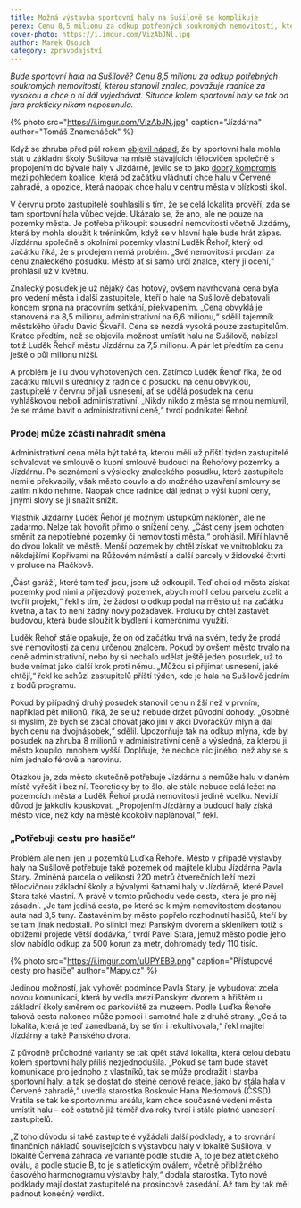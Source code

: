 ```yaml
---
title: Možná výstavba sportovní haly na Sušilově se komplikuje
perex: Cenu 8,5 milionu za odkup potřebných soukromých nemovitostí, kterou stanovil znalec, považuje radnice za vysokou a chce o ní dál vyjednávat. Situace kolem sportovní haly se tak od jara prakticky nikam neposunula.
cover-photo: https://i.imgur.com/VizAbJNl.jpg
author: Marek Osouch
category: zpravodajství
---
```


*Bude sportovní hala na Sušilově? Cenu 8,5 milionu za odkup potřebných soukromých nemovitostí, kterou stanovil znalec, považuje radnice za vysokou a chce o ní dál vyjednávat. Situace kolem sportovní haly se tak od jara prakticky nikam neposunula.*

{% photo src="https://i.imgur.com/VizAbJN.jpg" caption="Jízdárna" author="Tomáš Znamenáček" %}

Když se zhruba před půl rokem [objevil nápad](http://www.ohlasy.info/clanky/2017/05/hala-susilova.html), že by sportovní hala mohla stát u základní školy Sušilova na místě stávajících tělocvičen společně s propojením do bývalé haly v Jízdárně, jevilo se to jako [dobrý kompromis](http://www.ohlasy.info/clanky/2017/05/hala-reakce.html) mezi pohledem koalice, která od začátku vládnutí chce halu v Červené zahradě, a opozice, která naopak chce halu v centru města v blízkosti škol.

V červnu proto zastupitelé souhlasili s tím, že se celá lokalita prověří, zda se tam sportovní hala vůbec vejde. Ukázalo se, že ano, ale ne pouze na pozemky města. Je potřeba přikoupit sousední nemovitosti včetně Jízdárny, která by mohla sloužit k tréninkům, když se v hlavní hale bude hrát zápas. Jízdárnu společně s okolními pozemky vlastní Luděk Řehoř, který od začátku říká, že s prodejem nemá problém. „Své nemovitosti prodám za cenu znaleckého posudku. Město ať si samo určí znalce, který ji ocení,“ prohlásil už v květnu.

Znalecký posudek je už nějaký čas hotový, ovšem navrhovaná cena byla pro vedení města i další zastupitele, kteří o hale na Sušilově debatovali koncem srpna na pracovním setkání, překvapením. „Cena obvyklá je stanovená na 8,5 milionu, administrativní na 6,6 milionu,“ sdělil tajemník městského úřadu David Škvařil. Cena se nezdá vysoká pouze zastupitelům. Krátce předtím, než se objevila možnost umístit halu na Sušilově, nabízel totiž Luděk Řehoř městu Jízdárnu za 7,5 milionu. A pár let předtím za cenu ještě o půl milionu nižší.

A problém je i u dvou vyhotovených cen. Zatímco Luděk Řehoř říká, že od začátku mluvil s úředníky z radnice o posudku na cenu obvyklou, zastupitelé v červnu přijali usnesení, ať se udělá posudek na cenu vyhláškovou neboli administrativní. „Nikdy nikdo z města se mnou nemluvil, že se máme bavit o administrativní ceně,“ tvrdí podnikatel Řehoř.

### Prodej může zčásti nahradit směna

Administrativní cena měla být také ta, kterou měli už příští týden zastupitelé schvalovat ve smlouvě o kupní smlouvě budoucí na Řehořovy pozemky a Jízdárnu. Po seznámení s výsledky znaleckého posudku, které zastupitele nemile překvapily, však město couvlo a do možného uzavření smlouvy se zatím nikdo nehrne. Naopak chce radnice dál jednat o výši kupní ceny, jinými slovy se ji snažit snížit.

Vlastník Jízdárny Luděk Řehoř je možným ústupkům nakloněn, ale ne zadarmo. Nelze tak hovořit přímo o snížení ceny. „Část ceny jsem ochoten směnit za nepotřebné pozemky či nemovitosti města,“ prohlásil. Míří hlavně do dvou lokalit ve městě. Menší pozemek by chtěl získat ve vnitrobloku za někdejšími Kopřivami na Růžovém náměstí a další parcely v židovské čtvrti v proluce na Plačkově.

„Část garáží, které tam teď jsou, jsem už odkoupil. Teď chci od města získat pozemky pod nimi a příjezdový pozemek, abych mohl celou parcelu zcelit a tvořit projekt,“ řekl s tím, že žádost o odkup podal na město už na začátku května, a tak to není žádný nový požadavek. Proluku by chtěl zastavět budovou, která bude sloužit k bydlení i komerčnímu využití.

Luděk Řehoř stále opakuje, že on od začátku trvá na svém, tedy že prodá své nemovitosti za cenu určenou znalcem. Pokud by ovšem město trvalo na ceně administrativní, nebo by si nechalo udělat ještě jeden posudek, už to bude vnímat jako další krok proti němu. „Můžou si přijímat usnesení, jaké chtějí,“ řekl ke schůzi zastupitelů příští týden, kde je hala na Sušilově jedním z bodů programu. 

Pokud by případný druhý posudek stanovil cenu nižší než v prvním, například pět milionů, říká, že se už nebude držet původní dohody. „Osobně si myslím, že bych se začal chovat jako jiní v akci Dvořáčkův mlýn a dal bych cenu na dvojnásobek,“ sdělil. Upozorňuje tak na odkup mlýna, kde byl posudek na zhruba 8 milionů v administrativní ceně a výsledná, za kterou ji město koupilo, mnohem vyšší. Doplňuje, že nechce nic jiného, než aby se s ním jednalo férově a narovinu.

Otázkou je, zda město skutečně potřebuje Jízdárnu a nemůže halu v daném místě vyřešit i bez ní. Teoreticky by to šlo, ale stále nebude celá ležet na pozemcích města a Luděk Řehoř prodá nemovitosti jedině vcelku. Nevidí důvod je jakkoliv kouskovat. „Propojením Jízdárny a budoucí haly získá město více, než kdy na městě kdokoliv naplánoval,“ řekl.

### „Potřebuji cestu pro hasiče“

Problém ale není jen u pozemků Luďka Řehoře. Město v případě výstavby haly na Sušilově potřebuje také pozemek od majitele klubu Jízdárna Pavla Stary. Zmíněná parcela o velikosti 220 metrů čtverečních leží mezi tělocvičnou základní školy a bývalými šatnami haly v Jízdárně, které Pavel Stara také vlastní. A právě v tomto průchodu vede cesta, která je pro něj zásadní. „Je tam jediná cesta, po které se k mým nemovitostem dostanou auta nad 3,5 tuny. Zastavěním by město popřelo rozhodnutí hasičů, kteří by se tam jinak nedostali. Po silnici mezi Panským dvorem a skleníkem totiž s obtížemi projede větší dodávka,“ tvrdí Pavel Stara, jemuž město podle jeho slov nabídlo odkup za 500 korun za metr, dohromady tedy 110 tisíc.

{% photo src="https://i.imgur.com/uUPYEB9.png" caption="Přístupové cesty pro hasiče" author="Mapy.cz" %}

Jedinou možností, jak vyhovět podmínce Pavla Stary, je vybudovat zcela novou komunikaci, která by vedla mezi Panským dvorem a hřištěm u základní školy směrem od parkoviště za muzeem. Podle Luďka Řehoře taková cesta nakonec může pomoci i samotné hale z druhé strany. „Celá ta lokalita, která je teď zanedbaná, by se tím i rekultivovala,“ řekl majitel Jízdárny a také Panského dvora.

Z původně průchodné varianty se tak opět stává lokalita, která celou debatu kolem sportovní haly příliš nezjednodušila. „Pokud se tam bude stavět komunikace pro jednoho z vlastníků, tak se může prodražit i stavba sportovní haly, a tak se dostat do stejné cenové relace, jako by stála hala v Červené zahradě,“ uvedla starostka Boskovic Hana Nedomová (ČSSD). Vrátila se tak ke sportovnímu areálu, kam chce současné vedení města umístit halu – což ostatně již téměř dva roky tvrdí i stále platné usnesení zastupitelů.

„Z toho důvodu si také zastupitelé vyžádali další podklady, a to srovnání finančních nákladů souvisejících s výstavbou haly v lokalitě Sušilova, v lokalitě Červená zahrada ve variantě podle studie A, to je bez atletického oválu, a podle studie B, to je s atletickým oválem, včetně přibližného časového harmonogramu výstavby haly,“ dodala starostka. Tyto nové podklady mají dostat zastupitelé na prosincové zasedání. Až tam by tak měl padnout konečný verdikt.